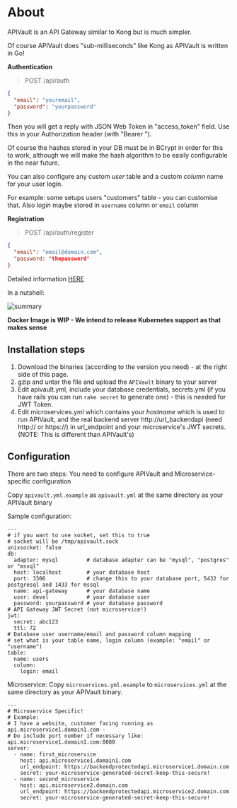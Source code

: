 # About
APIVault is an API Gateway similar to Kong but is much simpler.

Of course APIVault does "sub-milliseconds" like Kong as APIVault is written in Go!

**Authentication**

> POST /api/auth

```json
{ 
  "email": "youremail",
  "password": "yourpassword"
}
```

Then you will get a reply with JSON Web Token in "access_token" field. Use this in your Authorization header (with "Bearer ").

Of course the hashes stored in your DB must be in BCrypt in order for this to work, although we will make the hash algorithm to be easily configurable in the near future. 

You can also configure any custom *user* table and a custom *column* name for your user login.

For example: some setups users "customers" table - you can customise that. Also *login* maybe stored in `username` column or `email` column

**Registration**

> POST /api/auth/register

```json
{
  "email": "email@domain.com",
  "password: "thepassword"
}
```

Detailed information [HERE](http://unrealasia.net/index.html#2019-03-22-12)

In a nutshell:

![summary](https://raw.githubusercontent.com/muhammadn/APIVault/master/API_gateway.png)

**Docker Image is WIP - We intend to release Kubernetes support as that makes sense**

## Installation steps
1. Download the binaries (according to the version you need) - at the right side of this page.
2. gzip and untar the file and upload the `APIVault` binary to your server
3. Edit apivault.yml, include your database credentials, secrets.yml (if you have rails you can run `rake secret` to generate one) - this is needed for JWT Token.
4. Edit microservices.yml which contains your *hostname* which is used to run APIVault, and the real backend server http://url_backendapi (need http:// or https://) in url_endpoint and your microservice's JWT secrets. (NOTE: This is different than APIVault's)

## Configuration
There are two steps: You need to configure APIVault and Microservice-specific configuration

Copy `apivault.yml.example` as `apivault.yml` at the same directory as your APIVault binary

Sample configuration:

```
---
# if you want to use socket, set this to true
# socket will be /tmp/apivault.sock
unixsocket: false
db:
  adapter: mysql         # database adapter can be "mysql", "postgres" or "mssql"
  host: localhost        # your database host
  port: 3306             # change this to your database port, 5432 for postgresql and 1433 for mssql
  name: api-gateway      # your database name
  user: devel            # your database user
  password: yourpassword # your database password
# API Gateway JWT Secret (not microservice!)
jwt:
  secret: abc123
  ttl: 72
# Database user username/email and password column mapping
# set what is your table name, login column (example: "email" or "username")
table:
  name: users
  column:
    login: email
```

Microservice:
Copy `microservices.yml.example` to `microservices.yml` at the same directory as your APIVault binary.

```
---
# Microservice Specific!
# Example:
# I have a website, customer facing running as api.microservice1.domain1.com -
# Do include port number if necessary like: api.microservice1.domain1.com:8080
server:
  - name: first_microservice
    host: api.microservice1.domain1.com
    url_endpoint: https://backendprotectedapi.microservice1.domain.com
    secret: your-microservice-generated-secret-keep-this-secure!
  - name: second_microservice
    host: api.microservice2.domain.com
    url_endpoint: https://backendprotectedapi.microservice2.domain.com
    secret: your-microservice-generated-secret-keep-this-secure!
```
